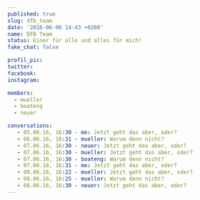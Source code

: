 ```yaml
---
published: true
slug: dfb_team
date: '2016-06-06 14:43 +0200'
name: DFB Team
status: Einer für alle und alles für mich!
fake_chat: false

profil_pic:
twitter:
facebook:
instagram:

members:
  - mueller
  - boateng
  - neuer

conversations: 
   - 05.06.16, 16:30 - me: Jetzt geht das aber, oder?
   - 06.06.16, 16:31 - mueller: Warum denn nicht?
   - 07.06.16, 16:30 - neuer: Jetzt geht das aber, oder?
   - 07.06.16, 16:30 - mueller: Jetzt geht das aber, oder?
   - 07.06.16, 16:30 - boateng: Warum denn nicht?
   - 07.06.16, 16:31 - me: Jetzt geht das aber, oder?
   - 08.06.16, 16:22 - mueller: Jetzt geht das aber, oder?
   - 08.06.16, 16:25 - mueller: Warum denn nicht?
   - 08.06.16, 16:30 - neuer: Jetzt geht das aber, oder?
---
```

